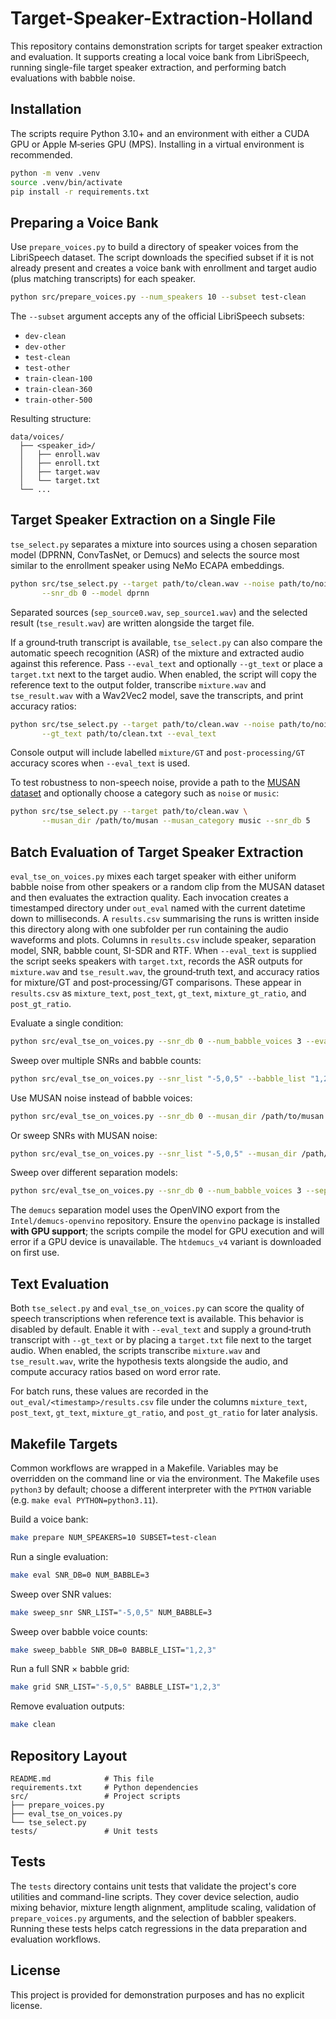 # Target-Speaker-Extraction-Holland

This repository contains demonstration scripts for target speaker extraction and evaluation.
It supports creating a local voice bank from LibriSpeech, running single-file target
speaker extraction, and performing batch evaluations with babble noise.

## Installation

The scripts require Python 3.10+ and an environment with either a CUDA GPU or Apple M‑series
GPU (MPS).  Installing in a virtual environment is recommended.

```bash
python -m venv .venv
source .venv/bin/activate
pip install -r requirements.txt
```

## Preparing a Voice Bank

Use `prepare_voices.py` to build a directory of speaker voices from the LibriSpeech dataset.
The script downloads the specified subset if it is not already present and creates a voice
bank with enrollment and target audio (plus matching transcripts) for each speaker.

```bash
python src/prepare_voices.py --num_speakers 10 --subset test-clean
```

The `--subset` argument accepts any of the official LibriSpeech subsets:

- `dev-clean`
- `dev-other`
- `test-clean`
- `test-other`
- `train-clean-100`
- `train-clean-360`
- `train-other-500`

Resulting structure:

```
data/voices/
  ├── <speaker_id>/
  │   ├── enroll.wav
  │   ├── enroll.txt
  │   ├── target.wav
  │   └── target.txt
  └── ...
```

## Target Speaker Extraction on a Single File

`tse_select.py` separates a mixture into sources using a chosen separation model
(DPRNN, ConvTasNet, or Demucs) and selects the source most similar to the enrollment
speaker using NeMo ECAPA embeddings.

```bash
python src/tse_select.py --target path/to/clean.wav --noise path/to/noise.wav \
       --snr_db 0 --model dprnn
```

Separated sources (`sep_source0.wav`, `sep_source1.wav`) and the selected result
(`tse_result.wav`) are written alongside the target file.

If a ground‑truth transcript is available, `tse_select.py` can also compare the
automatic speech recognition (ASR) of the mixture and extracted audio against
this reference. Pass `--eval_text` and optionally `--gt_text` or place a
`target.txt` next to the target audio. When enabled, the script will copy the
reference text to the output folder, transcribe `mixture.wav` and
`tse_result.wav` with a Wav2Vec2 model, save the transcripts, and print accuracy
ratios:

```bash
python src/tse_select.py --target path/to/clean.wav --noise path/to/noise.wav \
       --gt_text path/to/clean.txt --eval_text
```

Console output will include labelled `mixture/GT` and `post-processing/GT`
accuracy scores when `--eval_text` is used.

To test robustness to non-speech noise, provide a path to the [MUSAN dataset](https://www.openslr.org/17)
and optionally choose a category such as `noise` or `music`:

```bash
python src/tse_select.py --target path/to/clean.wav \
       --musan_dir /path/to/musan --musan_category music --snr_db 5
```

## Batch Evaluation of Target Speaker Extraction

`eval_tse_on_voices.py` mixes each target speaker with either uniform babble noise from
other speakers or a random clip from the MUSAN dataset and then evaluates the extraction
quality. Each invocation creates a timestamped directory under `out_eval` named with the
current datetime down to milliseconds. A `results.csv` summarising the runs is written
inside this directory along with one subfolder per run containing the audio waveforms and
plots. Columns in `results.csv` include speaker, separation model, SNR, babble count,
SI-SDR and RTF. When `--eval_text` is supplied the script seeks speakers with
`target.txt`, records the ASR outputs for `mixture.wav` and `tse_result.wav`, the
ground‑truth text, and accuracy ratios for mixture/GT and post-processing/GT
comparisons. These appear in `results.csv` as `mixture_text`, `post_text`, `gt_text`,
`mixture_gt_ratio`, and `post_gt_ratio`.

Evaluate a single condition:

```bash
python src/eval_tse_on_voices.py --snr_db 0 --num_babble_voices 3 --eval_text
```

Sweep over multiple SNRs and babble counts:

```bash
python src/eval_tse_on_voices.py --snr_list "-5,0,5" --babble_list "1,2,3"
```

Use MUSAN noise instead of babble voices:

```bash
python src/eval_tse_on_voices.py --snr_db 0 --musan_dir /path/to/musan --musan_category noise
```

Or sweep SNRs with MUSAN noise:

```bash
python src/eval_tse_on_voices.py --snr_list "-5,0,5" --musan_dir /path/to/musan
```

Sweep over different separation models:

```bash
python src/eval_tse_on_voices.py --snr_db 0 --num_babble_voices 3 --sep_models "dprnn,convtasnet,demucs"
```

The `demucs` separation model uses the OpenVINO export from the `Intel/demucs-openvino`
repository. Ensure the `openvino` package is installed **with GPU support**; the scripts
compile the model for GPU execution and will error if a GPU device is unavailable. The
`htdemucs_v4` variant is downloaded on first use.

## Text Evaluation

Both `tse_select.py` and `eval_tse_on_voices.py` can score the quality of speech
transcriptions when reference text is available. This behavior is disabled by
default. Enable it with `--eval_text` and supply a ground‑truth transcript with
`--gt_text` or by placing a `target.txt` file next to the target audio. When
enabled, the scripts transcribe `mixture.wav` and `tse_result.wav`, write the
hypothesis texts alongside the audio, and compute accuracy ratios based on word
error rate.

For batch runs, these values are recorded in the `out_eval/<timestamp>/results.csv`
file under the columns `mixture_text`, `post_text`, `gt_text`,
`mixture_gt_ratio`, and `post_gt_ratio` for later analysis.

## Makefile Targets

Common workflows are wrapped in a Makefile.  Variables may be overridden on the command
line or via the environment.  The Makefile uses `python3` by default; choose a different
interpreter with the `PYTHON` variable (e.g. `make eval PYTHON=python3.11`).

Build a voice bank:

```bash
make prepare NUM_SPEAKERS=10 SUBSET=test-clean
```

Run a single evaluation:

```bash
make eval SNR_DB=0 NUM_BABBLE=3
```

Sweep over SNR values:

```bash
make sweep_snr SNR_LIST="-5,0,5" NUM_BABBLE=3
```

Sweep over babble voice counts:

```bash
make sweep_babble SNR_DB=0 BABBLE_LIST="1,2,3"
```

Run a full SNR × babble grid:

```bash
make grid SNR_LIST="-5,0,5" BABBLE_LIST="1,2,3"
```

Remove evaluation outputs:

```bash
make clean
```

## Repository Layout

```
README.md            # This file
requirements.txt     # Python dependencies
src/                 # Project scripts
├── prepare_voices.py
├── eval_tse_on_voices.py
└── tse_select.py
tests/               # Unit tests
```

## Tests

The `tests` directory contains unit tests that validate the project's core utilities and
command-line scripts. They cover device selection, audio mixing behavior, mixture length
alignment, amplitude scaling, validation of `prepare_voices.py` arguments, and the
selection of babbler speakers. Running these tests helps catch regressions in the data
preparation and evaluation workflows.

## License

This project is provided for demonstration purposes and has no explicit license.
